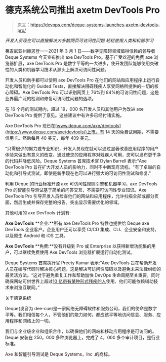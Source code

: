 # 德克系统公司推出 axetm DevTools Pro

> 原文：<https://devops.com/deque-systems-launches-axetm-devtools-pro/>

*开发人员现在可以直接解决大多数网页可访问性问题* *轻松使用人类和机器学习*

弗吉尼亚州赫恩登——2021 年 3 月 1 日——数字无障碍领域值得信赖的领导者 Deque Systems 今天宣布推出 axe DevTools Pro。基于广受欢迎的免费 axe 浏览器扩展，axe DevTools Pro 是数字平等的一大进步，使开发团队能够使用突破性的人类和机器学习技术从源头上解决可访问性问题。

开发人员和新手都可以使用 axe DevTools Pro 在他们的网站和应用程序上运行自动化和智能化的 Guided Tests，直接解决阻碍残疾人享受网络所提供的一切的核心障碍。Axe DevTools Pro 可以识别网页上 76%到 84%的可访问性问题，这是业界最广泛的检测和修复可访问性问题的选项。

在 16 个月的测试期内，超过 19，000 名开发人员和其他用户为改进 axe DevTools Pro 提供了意见。这些建议中有许多已经付诸实施。

Axe DevTools Pro 现已在[www.deque.com/axe/devtools](https://www.deque.com/axe/devtools/)上市。有 14 天的免费试用期，不需要信用卡。然后每月 40 美元，每年 409 美元。

“只需很少的努力或专业知识，开发人员现在就可以通过显著改善应用程序的用户体验来做出有意义的改变。通过使您的应用程序对残疾人可用，您可以发布更干净的代码并降低风险。Deque Systems 首席技术官 Dylan Barrell 表示:“Axe DevTools Pro 旨在扩大开发人员的影响力，同时不中断现有流程。"有了卓越的自动化和引导式测试，即使是新手现在也可以进行强大的可访问性测试和修复."

利用 Deque 的行业标准开源 axe 可访问性规则引擎和机器学习，axe DevTools Pro 的智能引导测试基于简单的问答交互，不需要可访问性专业知识。Axe DevTools Pro 引导开发人员检查他们的网站和应用程序，允许扫描全部或部分页面，然后生成并保存完整的报告，突出显示需要优化的领域。

其他可用的 axe DevTools 计划有:

**Axe DevTools** **企业:**所有 axe DevTools Pro 特性也提供给 Deque axe DevTools 企业客户。企业用户还可以享受 CI/CD 集成、CLI、企业安全和支持，以及原生 Android 和 iOS 工具。

**Axe DevTools** **免费:**没有升级到 Pro 或 Enterprise 以获得新增功能集的用户，可以继续免费使用 Axe DevTools 浏览器扩展运行自动化测试。

Deque Systems 首席执行官 Preety Kumar 表示:“Axe DevTools 旨在帮助开发人员在编写代码时解决核心问题，这是解决可访问性障碍以及避免未来法律纠纷的最灵活方法。“这对于避免重复工作和帮助加快 DevOps 生命周期至关重要，同时确保网站可供世界上超过[10 亿患有某种形式残疾的人](https://www.who.int/teams/noncommunicable-diseases/disability-and-rehabilitation/world-report-on-disability)使用，他们可能依赖辅助技术来浏览互联网。”

关于德克系统

Deque(发音为 dee-cue)是一家网络无障碍软件和服务公司，我们的使命是数字平等。我们相信每个人，不管他们的能力如何，都应该平等地访问信息、服务、应用程序和网络上的一切。

我们与企业级企业和组织合作，以确保他们的网站和移动应用程序是可访问的。Deque 安装在 250，000 多种浏览器上，完成了 4，000 多个审计项目，是行业标准。

Axe 和智能引导测试是 Deque Systems，Inc .的商标。
